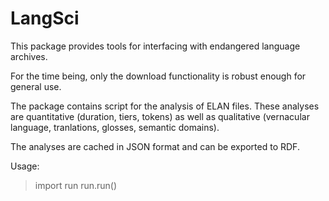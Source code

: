 # LangSci

This package provides tools for interfacing with endangered language archives.

For the time being, only the download functionality is robust enough for general use.

The package contains script for the analysis of ELAN files. These analyses are quantitative (duration, tiers, tokens) as well as qualitative (vernacular language, tranlations, glosses, semantic domains).

The analyses are cached in JSON format and can be exported to RDF.

Usage:
> import run
> run.run()
